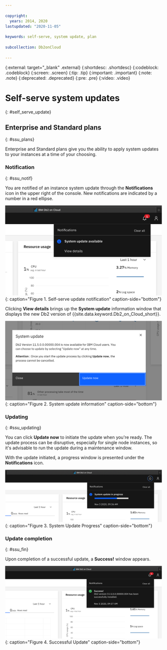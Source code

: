 ```yaml
---

copyright:
  years: 2014, 2020
lastupdated: "2020-11-05"

keywords: self-serve, system update, plan

subcollection: Db2onCloud

---
```


<!-- Attribute definitions --> 
{:external: target="_blank" .external}
{:shortdesc: .shortdesc}
{:codeblock: .codeblock}
{:screen: .screen}
{:tip: .tip}
{:important: .important}
{:note: .note}
{:deprecated: .deprecated}
{:pre: .pre}
{:video: .video}

# Self-serve system updates
{: #self_serve_update}

## Enterprise and Standard plans
{: #ssu_plans}

Enterprise and Standard plans give you the ability to apply system updates to your instances at a time of your choosing. 

### Notification
{: #ssu_notif}

You are notified of an instance system update through the **Notifications** icon in the upper right of the console. New notifications are indicated by a number in a red ellipse.

![Update notification](images/ss_notification.png "Self-serve update notification"){: caption="Figure 1. Self-serve update notification" caption-side="bottom"}

Clicking **View details** brings up the **System update** information window that displays the new Db2 version of {{site.data.keyword.Db2_on_Cloud_short}}.  

![System update](images/ss_system_update.png "System update information"){: caption="Figure 2. System update information" caption-side="bottom"}

### Updating
{: #ssu_updating}

You can click **Update now** to initiate the update when you're ready. The update process can be disruptive, especially for single node instances, so it's advisable to run the update during a maintenance window.

With the update initiated, a progress window is presented under the **Notifications** icon.

![Update Progress](images/ss_progress.png "System Update Progress"){: caption="Figure 3. System Update Progress" caption-side="bottom"}

### Update completion
{: #ssu_fin}

Upon completion of a successful update, a **Success!** window appears.

![Successful](images/ss_success.png "Successful update"){: caption="Figure 4. Successful Update" caption-side="bottom"}

